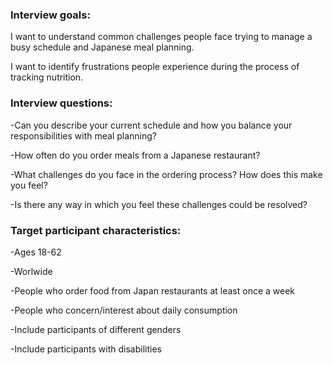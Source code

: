 ### Interview goals: 

I want to understand common challenges people face trying to manage a busy schedule and Japanese meal planning.

I want to identify frustrations people experience during the process of tracking nutrition.  

### Interview questions: 

-Can you describe your current schedule and how you balance your responsibilities with meal planning?

-How often do you order meals from a Japanese restaurant?

-What challenges do you face in the ordering process? How does this make you feel?

-Is there any way in which you feel these challenges could be resolved?

### Target participant characteristics:

-Ages 18-62

-Worlwide

-People who order food from Japan restaurants at least once a week

-People who concern/interest about daily consumption

-Include participants of different genders

-Include participants with disabilities
